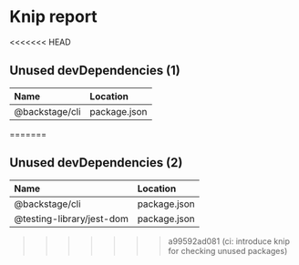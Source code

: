 # Knip report

<<<<<<< HEAD
## Unused devDependencies (1)

| Name           | Location     |
|:---------------|:-------------|
| @backstage/cli | package.json |
=======
## Unused devDependencies (2)

| Name                      | Location     |
|:--------------------------|:-------------|
| @backstage/cli            | package.json |
| @testing-library/jest-dom | package.json |
>>>>>>> a99592ad081 (ci: introduce knip for checking unused packages)

